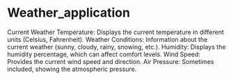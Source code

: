 # Weather_application
Current Weather
Temperature: Displays the current temperature in different units (Celsius, Fahrenheit).
Weather Conditions: Information about the current weather (sunny, cloudy, rainy, snowing, etc.).
Humidity: Displays the humidity percentage, which can affect comfort levels.
Wind Speed: Provides the current wind speed and direction.
Air Pressure: Sometimes included, showing the atmospheric pressure.
